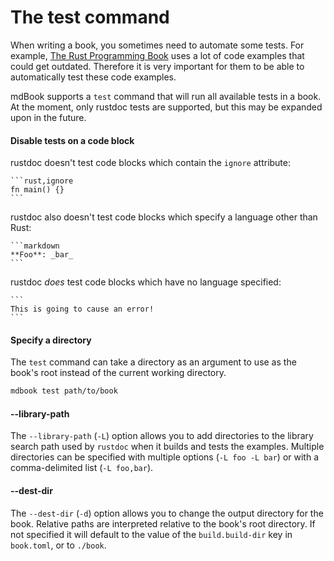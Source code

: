 # The test command

When writing a book, you sometimes need to automate some tests. For example,
[The Rust Programming Book](https://doc.rust-lang.org/stable/book/) uses a lot
of code examples that could get outdated. Therefore it is very important for
them to be able to automatically test these code examples.

mdBook supports a `test` command that will run all available tests in a book. At
the moment, only rustdoc tests are supported, but this may be expanded upon in
the future.

#### Disable tests on a code block

rustdoc doesn't test code blocks which contain the `ignore` attribute:

    ```rust,ignore
    fn main() {}
    ```

rustdoc also doesn't test code blocks which specify a language other than Rust:

    ```markdown
    **Foo**: _bar_
    ```

rustdoc *does* test code blocks which have no language specified:

    ```
    This is going to cause an error!
    ```

#### Specify a directory

The `test` command can take a directory as an argument to use as the book's root
instead of the current working directory.

```bash
mdbook test path/to/book
```

#### --library-path

The `--library-path` (`-L`) option allows you to add directories to the library
search path used by `rustdoc` when it builds and tests the examples. Multiple
directories can be specified with multiple options (`-L foo -L bar`) or with a
comma-delimited list (`-L foo,bar`).

#### --dest-dir

The `--dest-dir` (`-d`) option allows you to change the output directory for the
book. Relative paths are interpreted relative to the book's root directory. If
not specified it will default to the value of the `build.build-dir` key in
`book.toml`, or to `./book`.
